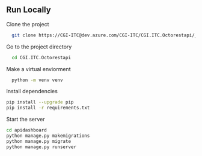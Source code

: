 
## Run Locally

Clone the project

```bash
  git clone https://CGI-ITC@dev.azure.com/CGI-ITC/CGI.ITC.Octorestapi/_git/CGI.ITC.Octorestapi
```

Go to the project directory

```bash
  cd CGI.ITC.Octorestapi
```
Make a virtual enviorment 

```bash
  python -m venv venv
```
Install dependencies

```bash
pip install --upgrade pip
pip install -r requirements.txt
```

Start the server

```bash
cd apidashboard
python manage.py makemigrations
python manage.py migrate
python manage.py runserver
```


